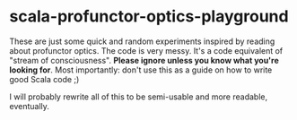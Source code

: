 # scala-profunctor-optics-playground

These are just some quick and random experiments inspired by reading about profunctor optics.
The code is very messy. It's a code equivalent of "stream of consciousness". **Please ignore unless you know what you're looking for**.
Most importantly: don't use this as a guide on how to write good Scala code ;)

I will probably rewrite all of this to be semi-usable and more readable, eventually.
